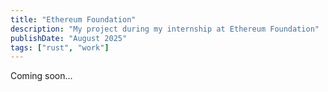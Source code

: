 ```yaml
---
title: "Ethereum Foundation"
description: "My project during my internship at Ethereum Foundation"
publishDate: "August 2025"
tags: ["rust", "work"]
---
```


Coming soon...

